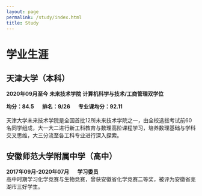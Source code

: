 ```yaml
---
layout: page
permalink: /study/index.html
title: Study
---
```


# 学业生涯

## 天津大学（本科）

**2020年09月至今**  **未来技术学院**  **计算机科学与技术/工商管理双学位**

**均分：84.5** &emsp; **排名：9/26** &emsp; **专业课均分：92.11**  
<br>天津大学未来技术学院是全国首批12所未来技术学院之一，由全校选拔考试前60名同学组成，大一大二进行新工科教育与数理高阶课程学习，培养数理基础与学科交叉思维，大三分流至各工科专业进行深入探索。


## 安徽师范大学附属中学（高中）

**2017年09月-2020年07月** &emsp; **学习委员**
<br>高中时期学习化学竞赛与生物竞赛，曾获安徽省化学竞赛二等奖，被评为安徽省芜湖市三好学生。

